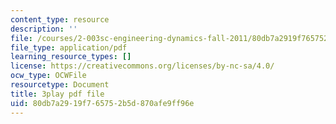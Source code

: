 ```yaml
---
content_type: resource
description: ''
file: /courses/2-003sc-engineering-dynamics-fall-2011/80db7a2919f765752b5d870afe9ff96e_jROTMB142T0.pdf
file_type: application/pdf
learning_resource_types: []
license: https://creativecommons.org/licenses/by-nc-sa/4.0/
ocw_type: OCWFile
resourcetype: Document
title: 3play pdf file
uid: 80db7a29-19f7-6575-2b5d-870afe9ff96e
---
```

